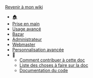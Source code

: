 <a id="back" href="/" data-nosearch>Revenir à mon wiki</a>

* [🏠](/docs/users/fr/README.md)
* [Prise en main](/docs/users/fr/prise-en-main.md)
* [Usage avancé](/docs/users/fr/usage-avance.md)
* [Bazar](/docs/users/fr/bazar.md)
* [Administrateur](/docs/users/fr/admin.md)
* [Webmaster](/docs/users/fr/webmaster.md)
* [Personnalisation avancée](/docs/users/fr/dev.md)
* 🔧
  * [Comment contribuer à cette doc](/docs/users/README.md)
  * [Liste des choses à faire sur la doc](/docs/users/TODO.md)
  * [Documentation du code](/docs/code/README.md)

<!-- * Langue
  * [Francais](/docs/fr/)
  * [Anglais](/docs/en/) -->
